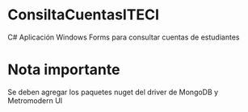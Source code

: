 # ConsiltaCuentasITECI
C# Aplicación Windows Forms para consultar cuentas de estudiantes

# Nota importante
Se deben agregar los paquetes nuget del driver de MongoDB y Metromodern UI
